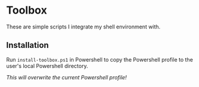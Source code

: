 # Toolbox

These are simple scripts I integrate my shell environment with.

## Installation
Run `install-toolbox.ps1` in Powershell to copy the Powershell profile to the user's local Powershell directory.

*This will overwrite the current Powershell profile!*
